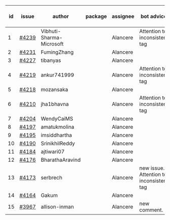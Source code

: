 | id | issue | author | package | assignee | bot advice | created date of issue | target release date | date from target |
| ------ | ------ | ------ | ------ | ------ | ------ | ------ | ------ | :-----: |
| 1 | [#4239](https://github.com/Azure/sdk-release-request/issues/4239) | Vibhuti-Sharma-Microsoft |  | Alancere | Attention to inconsistent tag | 06-09 | 07-14 |  |
| 2 | [#4231](https://github.com/Azure/sdk-release-request/issues/4231) | FumingZhang |  | Alancere |  | 06-09 | 06-23 |  |
| 3 | [#4227](https://github.com/Azure/sdk-release-request/issues/4227) | tibanyas |  | Alancere |  | 06-08 | 06-23 |  |
| 4 | [#4219](https://github.com/Azure/sdk-release-request/issues/4219) | ankur741999 |  | Alancere | Attention to inconsistent tag | 05-31 | 06-23 |  |
| 5 | [#4218](https://github.com/Azure/sdk-release-request/issues/4218) | mozansaka |  | Alancere |  | 05-30 | 06-23 |  |
| 6 | [#4210](https://github.com/Azure/sdk-release-request/issues/4210) | jha1bhavna |  | Alancere | Attention to inconsistent tag | 05-29 | 06-23 |  |
| 7 | [#4204](https://github.com/Azure/sdk-release-request/issues/4204) | WendyCaiMS |  | Alancere |  | 05-25 | 06-23 |  |
| 8 | [#4197](https://github.com/Azure/sdk-release-request/issues/4197) | amatukmolina |  | Alancere |  | 05-25 | 06-23 |  |
| 9 | [#4195](https://github.com/Azure/sdk-release-request/issues/4195) | imsiddhartha |  | Alancere |  | 05-25 | 06-23 |  |
| 10 | [#4190](https://github.com/Azure/sdk-release-request/issues/4190) | SrinikhilReddy |  | Alancere |  | 05-23 | 06-23 |  |
| 11 | [#4184](https://github.com/Azure/sdk-release-request/issues/4184) | ajtiwari07 |  | Alancere |  | 05-22 | 06-23 |  |
| 12 | [#4176](https://github.com/Azure/sdk-release-request/issues/4176) | BharathaAravind |  | Alancere |  | 05-18 | 06-23 |  |
| 13 | [#4173](https://github.com/Azure/sdk-release-request/issues/4173) | serbrech |  | Alancere | new issue. Attention to inconsistent tag | 05-18 | 06-23 |  |
| 14 | [#4164](https://github.com/Azure/sdk-release-request/issues/4164) | Gakum |  | Alancere |  | 05-14 | 06-23 |  |
| 15 | [#3967](https://github.com/Azure/sdk-release-request/issues/3967) | allison-inman |  | Alancere | new comment. | 03-22 | 04-28 |  |
